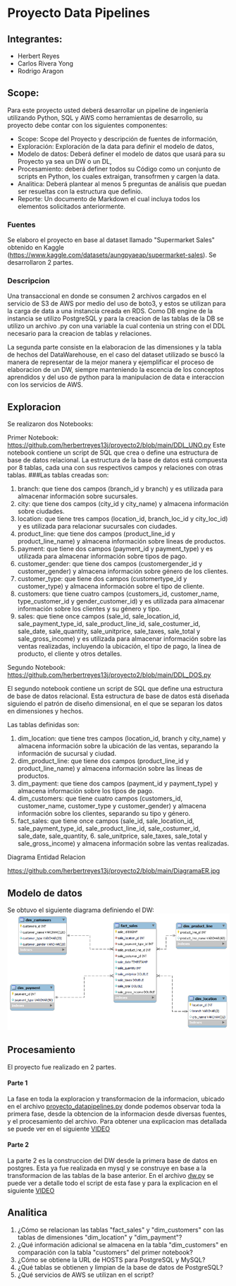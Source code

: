 # Proyecto Data Pipelines 

## Integrantes: 
- Herbert Reyes
- Carlos Rivera Yong
- Rodrigo Aragon

## Scope:

Para este proyecto usted deberá desarrollar un pipeline de ingeniería utilizando Python, SQL y AWS como herramientas de desarrollo, su proyecto debe contar con los siguientes componentes:
- Scope: Scope del Proyecto y descripción de fuentes de información,
- Exploración: Exploración de la data para definir el modelo de datos,
- Modelo de datos: Deberá definer el modelo de datos que usará para su Proyecto ya sea un DW o un DL,
- Procesamiento: deberá definer todos su Código como un conjunto de scripts en Python, los cuales extraigan, transofrmen y cargen la data.
- Analitica: Deberá plantear al menos 5 preguntas de análisis que puedan ser resueltas con la estructura que definio.
- Reporte: Un documento de Markdown el cual incluya todos los elementos solicitados anteriormente.

### Fuentes 

Se elaboro el proyecto en base al dataset llamado "Supermarket Sales" obtenido en Kaggle (https://www.kaggle.com/datasets/aungpyaeap/supermarket-sales). Se desarrollaron 2 partes. 

### Descripcion 

Una transaccional en donde se consumen 2 archivos cargados en el servicio de S3 de AWS por medio del uso de boto3, y estos se utilizan para la carga de data a una instancia creada en RDS. Como DB engine de la instancia se utilizo PostgreSQL y para la creacion de las tablas de la DB se utilizo un archivo .py con una variable la cual contenia un string con el DDL necesario para la creacion de tablas y relaciones. 

La segunda parte consiste en la elaboracion de las dimensiones y la tabla de hechos del DataWarehouse, en el caso del dataset utilizado se buscó la manera de representar de la mejor manera y ejemplificar el proceso de elaboracion de un DW, siempre manteniendo la escencia de los conceptos aprendidos y del uso de python para la manipulacion de data e interaccion con los servicios de AWS. 

## Exploracion

Se realizaron dos Notebooks:

Primer Notebook: https://github.com/herbertreyes13j/proyecto2/blob/main/DDL_UNO.py
Este notebook contiene un script de SQL que crea o define una estructura de base de datos relacional. La estructura de la base de datos está compuesta por 8 tablas, cada una con sus respectivos campos y relaciones con otras tablas.
###Las tablas creadas son:
1. branch: que tiene dos campos (branch_id y branch) y es utilizada para almacenar información sobre sucursales.
2. city: que tiene dos campos (city_id y city_name) y almacena información sobre ciudades.
3. location: que tiene tres campos (location_id, branch_loc_id y city_loc_id) y es utilizada para relacionar sucursales con ciudades.
4. product_line: que tiene dos campos (product_line_id y product_line_name) y almacena información sobre líneas de productos.
5. payment: que tiene dos campos (payment_id y payment_type) y es utilizada para almacenar información sobre tipos de pago.
6. customer_gender: que tiene dos campos (customergender_id y customer_gender) y almacena información sobre género de los clientes.
7. customer_type: que tiene dos campos (customertype_id y customer_type) y almacena información sobre el tipo de cliente.
8. customers: que tiene cuatro campos (customers_id, customer_name, type_customer_id y gender_customer_id) y es utilizada para almacenar información sobre los clientes y su género y tipo.
9. sales: que tiene once campos (sale_id, sale_location_id, sale_payment_type_id, sale_product_line_id, sale_costumer_id, sale_date, sale_quantity, sale_unitprice, sale_taxes, sale_total y sale_gross_income) y es utilizada para almacenar información sobre las ventas realizadas, incluyendo la ubicación, el tipo de pago, la línea de producto, el cliente y otros detalles.

Segundo Notebook: https://github.com/herbertreyes13j/proyecto2/blob/main/DDL_DOS.py

El segundo notebook contiene un script de SQL que define una estructura de base de datos relacional. Esta estructura de base de datos está diseñada siguiendo el patrón de diseño dimensional, en el que se separan los datos en dimensiones y hechos.

Las tablas definidas son:

1. dim_location: que tiene tres campos (location_id, branch y city_name) y almacena información sobre la ubicación de las ventas, separando la información de sucursal y ciudad.
2. dim_product_line: que tiene dos campos (product_line_id y product_line_name) y almacena información sobre las líneas de productos.
3. dim_payment: que tiene dos campos (payment_id y payment_type) y almacena información sobre los tipos de pago.
4. dim_customers: que tiene cuatro campos (customers_id, customer_name, customer_type y customer_gender) y almacena información sobre los clientes, separando su tipo y género.
5. fact_sales: que tiene once campos (sale_id, sale_location_id, sale_payment_type_id, sale_product_line_id, sale_costumer_id, sale_date, sale_quantity, 6. sale_unitprice, sale_taxes, sale_total y sale_gross_income) y almacena información sobre las ventas realizadas.

Diagrama Entidad Relacion

https://github.com/herbertreyes13j/proyecto2/blob/main/DiagramaER.jpg

## Modelo de datos

Se obtuvo el siguiente diagrama definiendo el DW:
![Diagrama](https://raw.githubusercontent.com/herbertreyes13j/proyecto2/main/DiagramaDW.png)




## Procesamiento

El proyecto fue realizado en 2 partes. 
#### Parte 1 
La fase en toda la exploracion y transformacion de la informacion, ubicado en el archivo [proyecto_datapipelines.py](https://github.com/herbertreyes13j/proyecto2/blob/main/proyecto_data_pipelines.py) donde podemos observar toda la primera fase, desde la obtencion de la informacion desde diversas fuentes, y el procesamiento del archivo. 
Para obtener una explicacion mas detallada se puede ver en el siguiente [VIDEO](https://drive.google.com/drive/folders/1urW117AeYEP5z8b7Seww-XBh4UJ4iNfn?usp=sharing)
#### Parte 2
La parte 2 es la construccion del DW desde la primera base de datos en postgres. Esta ya fue realizada en mysql y se construye en base a la transformacion de las tablas de la base anterior. En el archivo [dw.py](https://github.com/herbertreyes13j/proyecto2/blob/main/dw.py) se puede ver a detalle todo el script de esta fase y para la explicacion en el siguiente [VIDEO](https://drive.google.com/file/d/1TYe0RUGOzP_pEr1R4huYLJ65kU61BRph/view?usp=sharing)

## Analitica

1. ¿Cómo se relacionan las tablas "fact_sales" y "dim_customers" con las tablas de dimensiones "dim_location" y "dim_payment"?
2. ¿Qué información adicional se almacena en la tabla "dim_customers" en comparación con la tabla "customers" del primer notebook?
3. ¿Cómo se obtiene la URL de HOSTS para PostgreSQL y MySQL?
4. ¿Qué tablas se obtienen y limpian de la base de datos de PostgreSQL?
5. ¿Qué servicios de AWS se utilizan en el script?






